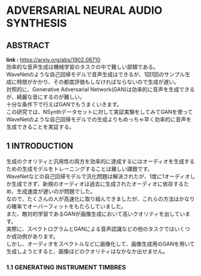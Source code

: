 # ADVERSARIAL NEURAL AUDIO SYNTHESIS

## ABSTRACT
**link :** https://arxiv.org/abs/1902.08710  
効率的な音声生成は機械学習のタスクの中で難しい部類である。  
WaveNetのような自己回帰モデルで音声生成はできるが、1回1回のサンプル生成に時間がかかり、その都度評価もしなければならないので生成が遅い。  
対照的に、Generative Adversarial Network(GAN)は効率的に音声を生成できるが、綺麗な音にするのが難しい。  
十分な条件下で行えばGANでもうまくいきます。  
この研究では、NSynthデータセットに対して実証実験をしてみてGANを使ってWaveNetのような自己回帰モデルでの生成よりもめっちゃ早く効率的に音声を生成できることを実証する。  

## 1 INTRODUCTION
生成のクオリティと汎用性の両方を効率的に達成するにはオーディオを生成するための生成モデルをトレーニングすることは難しい課題です。  
WaveNetなどの自己回帰モデルで汎化問題は解決されたが、1度に1オーディオしか生成できず、新規のオーディオは過去に生成されたオーディオに依存するため、生成速度が遅いのが問題でした。  
なので、たくさんの人が高速化に取り組んできましたが、これらの方法はかなりの確率でオーバーフィットをもたらしていました。  
また、敵対的学習であるGANが画像生成において高いクオリティを出しています。  
実際に、スペクトログラムとGANによる音声認識などの他のタスクではいくつか成功例があります。  
しかし、オーディオをスペクトルなどに画像化して、画像生成用のGANを用いて生成しようとすると、画像ほどのクオリティはなかなか出せません。  

### 1.1 GENERATING INSTRUMENT TIMBRES

